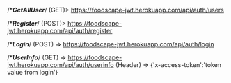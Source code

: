 /******GetAllUser*****/
(GET)> https://foodscape-jwt.herokuapp.com/api/auth/users

/******Register*****/
(POST)> https://foodscape-jwt.herokuapp.com/api/auth/register

/******Login*****/
(POST) => https://foodscape-jwt.herokuapp.com/api/auth/login

/******UserInfo*****/
(GET) => https://foodscape-jwt.herokuapp.com/api/auth/userinfo
(Header) => {'x-access-token':'token value from login'}